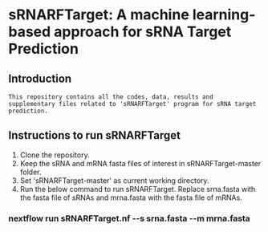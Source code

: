 # sRNARFTarget: A machine learning-based approach for sRNA Target Prediction #
  
  ## Introduction

    This repository contains all the codes, data, results and supplementary files related to 'sRNARFTarget' program for sRNA target prediction.
  
  ## Instructions to run sRNARFTarget
   <ol>
    <li>Clone the repository.</li>
    <li>Keep the sRNA and mRNA fasta files of interest in sRNARFTarget-master folder.</li>
    <li>Set 'sRNARFTarget-master' as current working directory.</li>
    <li>Run the below command to run sRNARFTarget. Replace srna.fasta with the fasta file of sRNAs and mrna.fasta with the fasta file of mRNAs.</li>
   </ol>
   
  ### nextflow run sRNARFTarget.nf --s srna.fasta --m mrna.fasta

    
